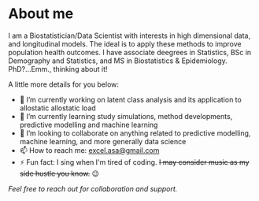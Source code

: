 # About me

I am a Biostatistician/Data Scientist with interests in high dimensional data, and longitudinal models. The ideal is to apply these methods to improve population health outcomes. 
I have associate deegrees in Statistics, BSc in Demography and Statistics, and MS in Biostatistics & Epidemiology. PhD?...Emm., thinking about it! 

A little more details for you below:

- 🔭 I’m currently working on latent class analysis and its application to allostatic allostatic load
- 🌱 I’m currently learning study simulations, method developments, predictive modelling and machine learning
- 👯 I’m looking to collaborate on anything related to predictive modelling, machine learning, and more generally data science
- 📫 How to reach me: excel.asa@gmail.com
- ⚡ Fun fact: I sing when I'm tired of coding. ~~I may consider music as my side hustle you know.~~ 😉

*Feel free to reach out for collaboration and support.*

